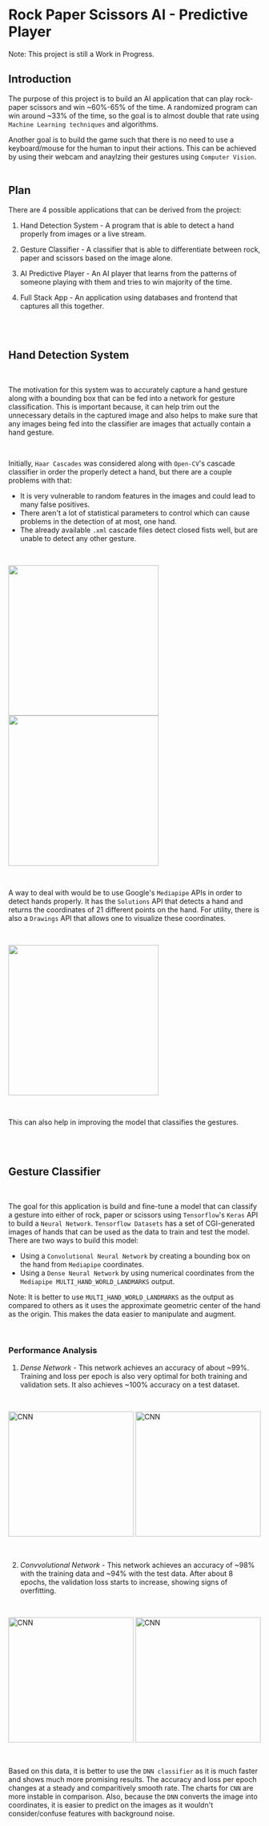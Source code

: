 # Rock Paper Scissors AI - Predictive Player

Note: This project is still a Work in Progress.

## Introduction

The purpose of this project is to build an AI application that can play rock-paper scissors and win ~60%-65% of the time. A randomized program can win around ~33% of the time, so the goal is to almost double that rate using `Machine Learning techniques` and algorithms.

Another goal is to build the game such that there is no need to use a keyboard/mouse for the human to input their actions. This can be achieved by using their webcam and anaylzing their gestures using `Computer Vision`.
<br/>
<br/>


## Plan
There are 4 possible applications that can be derived from the project:

1. Hand Detection System - A program that is able to detect a hand properly from images or a live stream.
   
2. Gesture Classifier - A classifier that is able to differentiate between rock, paper and scissors based on the image alone.
   
3. AI Predictive Player - An AI player that learns from the patterns of someone playing with them and tries to win majority of the time.

4. Full Stack App - An application using databases and frontend that captures all this together.
<br/>
<br/>

## Hand Detection System

<br/>

The motivation for this system was to accurately capture a hand gesture along with a bounding box that can be fed into a network for gesture classification. This is important because, it can help trim out the unnecessary details in the captured image and also helps to make sure that any images being fed into the classifier are images that actually contain a hand gesture.

<br/>

Initially, `Haar Cascades` was considered along with `Open-CV`'s cascade classifier in order the properly detect a hand, but there are a couple problems with that:

- It is very vulnerable to random features in the images and could lead to many false positives.
- There aren't a lot of statistical parameters to control which can cause problems in the detection of at most, one hand.
- The already available `.xml` cascade files detect closed fists well, but are unable to detect any other gesture. 
  
<br/>

[<img src=images/cascade.jpg height=300>](images/cascade.jpg)
[<img src=images/open-hand-cascade.jpg height=300>](images/open-hand-cascade.jpg)

<br/>

A way to deal with would be to use Google's `Mediapipe` APIs in order to detect hands properly. It has the `Solutions` API that detects a hand and returns the coordinates of 21 different points on the hand. For utility, there is also a `Drawings` API that allows one to visualize these coordinates.

<br/>

[<img src=images/mediapipe.jpg height=300>](images/mediapipe.jpg)

<br/>

This can also help in improving the model that classifies the gestures.


<br/>
<br/>

## Gesture Classifier

<br/>

The goal for this application is build and fine-tune a model that can classify a gesture into either of rock, paper or scissors using `Tensorflow`'s `Keras` API to build a `Neural Network`. `Tensorflow Datasets` has a set of CGI-generated images of hands that can be used as the data to train and test the model. There are two ways to build this model:

- Using a `Convolutional Neural Network` by creating a bounding box on the hand from `Mediapipe` coordinates.
- Using a `Dense Neural Network` by using numerical coordinates from the `Mediapipe MULTI_HAND_WORLD_LANDMARKS` output.

Note: It is better to use `MULTI_HAND_WORLD_LANDMARKS` as the output as compared to others as it uses the approximate geometric center of the hand as the origin. This makes the data easier to manipulate and augment.

<br/>

### Performance Analysis

1. *Dense Network* - This network achieves an accuracy of about ~99%. Training and loss per epoch is also very optimal for both training and validation sets. It also achieves ~100% accuracy on a test dataset.

<br/>

[<img src=images/dnn_accuracy.jpg alt=CNN accuracy per epoch height=250>](images/dnn_accuracy.jpg)
[<img src=images/dnn_loss.jpg alt=CNN accuracy per epoch height=250>](images/dnn_loss.jpg)

<br/>

   
2. *Convvolutional Network* - This network achieves an accuracy of ~98% with the training data and ~94% with the test data. After about 8 epochs, the validation loss starts to increase, showing signs of overfitting. 

<br/>

[<img src=images/cnn_accuracy.jpg alt=CNN accuracy per epoch height=250>](images/cnn_accuracy.jpg)
[<img src=images/cnn_loss.jpg alt=CNN accuracy per epoch height=250>](images/cnn_loss.jpg)

<br/>

Based on this data, it is better to use the `DNN classifier` as it is much faster and shows much more promising results. The accuracy and loss per epoch changes at a steady and comparitively smooth rate. The charts for `CNN` are more instable in comparison. Also, because the `DNN` converts the image into coordinates, it is easier to predict on the images as it wouldn't consider/confuse features with background noise.


